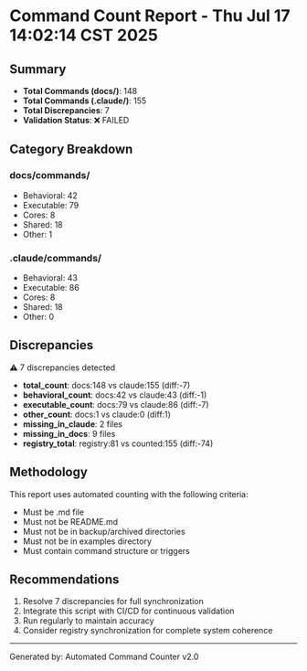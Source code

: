 # Command Count Report - Thu Jul 17 14:02:14 CST 2025

## Summary
- **Total Commands (docs/)**: 148
- **Total Commands (.claude/)**: 155
- **Total Discrepancies**: 7
- **Validation Status**: ❌ FAILED

## Category Breakdown

### docs/commands/
- Behavioral: 42
- Executable: 79
- Cores: 8
- Shared: 18
- Other: 1

### .claude/commands/
- Behavioral: 43
- Executable: 86
- Cores: 8
- Shared: 18
- Other: 0

## Discrepancies
⚠️ 7 discrepancies detected

- **total_count**: docs:148 vs claude:155 (diff:-7)
- **behavioral_count**: docs:42 vs claude:43 (diff:-1)
- **executable_count**: docs:79 vs claude:86 (diff:-7)
- **other_count**: docs:1 vs claude:0 (diff:1)
- **missing_in_claude**: 2 files
- **missing_in_docs**: 9 files
- **registry_total**: registry:81 vs counted:155 (diff:-74)

## Methodology
This report uses automated counting with the following criteria:
- Must be .md file
- Must not be README.md
- Must not be in backup/archived directories
- Must not be in examples directory
- Must contain command structure or triggers

## Recommendations
1. Resolve 7 discrepancies for full synchronization
2. Integrate this script with CI/CD for continuous validation
3. Run regularly to maintain accuracy
4. Consider registry synchronization for complete system coherence

---
Generated by: Automated Command Counter v2.0

